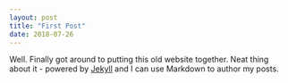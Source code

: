 ```yaml
---
layout: post
title: "First Post"
date: 2018-07-26
---
```


Well. 
Finally got around to putting this old website together. 
Neat thing about it - powered by [Jekyll](http://jekyllrb.com) and I can use Markdown to author my posts. 
